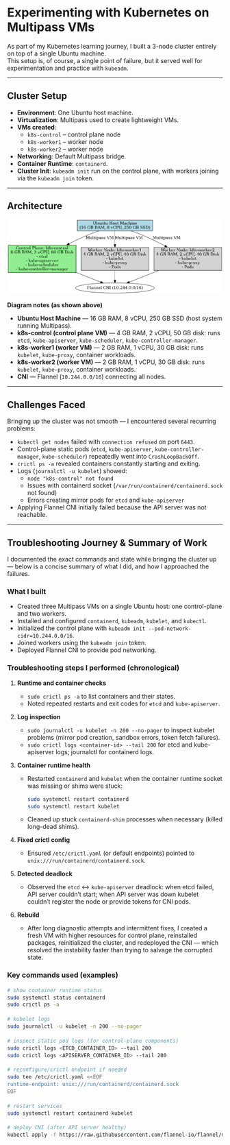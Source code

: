 # Experimenting with Kubernetes on Multipass VMs

As part of my Kubernetes learning journey, I built a 3-node cluster entirely on top of a single Ubuntu machine.  
This setup is, of course, a single point of failure, but it served well for experimentation and practice with `kubeadm`.

---

## Cluster Setup

- **Environment**: One Ubuntu host machine.
- **Virtualization**: Multipass used to create lightweight VMs.
- **VMs created**:
  - `k8s-control` – control plane node
  - `k8s-worker1` – worker node
  - `k8s-worker2` – worker node
- **Networking**: Default Multipass bridge.
- **Container Runtime**: `containerd`.
- **Cluster Init**: `kubeadm init` run on the control plane, with workers joining via the `kubeadm join` token.

---

## Architecture

![Kubernetes Cluster on Multipass VMs — VM sizing and components](/images/k8s_cluster_updated_vm_config.png)

**Diagram notes (as shown above)**  
- **Ubuntu Host Machine** — 16 GB RAM, 8 vCPU, 250 GB SSD (host system running Multipass).  
- **k8s-control (control plane VM)** — 4 GB RAM, 2 vCPU, 50 GB disk: runs `etcd`, `kube-apiserver`, `kube-scheduler`, `kube-controller-manager`.  
- **k8s-worker1 (worker VM)** — 2 GB RAM, 1 vCPU, 30 GB disk: runs `kubelet`, `kube-proxy`, container workloads.  
- **k8s-worker2 (worker VM)** — 2 GB RAM, 1 vCPU, 30 GB disk: runs `kubelet`, `kube-proxy`, container workloads.  
- **CNI** — Flannel (`10.244.0.0/16`) connecting all nodes.

---

## Challenges Faced

Bringing up the cluster was not smooth — I encountered several recurring problems:

- `kubectl get nodes` failed with `connection refused` on port `6443`.
- Control-plane static pods (`etcd`, `kube-apiserver`, `kube-controller-manager`, `kube-scheduler`) repeatedly went into `CrashLoopBackOff`.
- `crictl ps -a` revealed containers constantly starting and exiting.
- Logs (`journalctl -u kubelet`) showed:
  - `node "k8s-control" not found`
  - Issues with containerd socket (`/var/run/containerd/containerd.sock` not found)
  - Errors creating mirror pods for `etcd` and `kube-apiserver`
- Applying Flannel CNI initially failed because the API server was not reachable.

---

## Troubleshooting Journey & Summary of Work

I documented the exact commands and state while bringing the cluster up — below is a concise summary of what I did, and how I approached the failures.

### What I built
- Created three Multipass VMs on a single Ubuntu host: one control-plane and two workers.
- Installed and configured `containerd`, `kubeadm`, `kubelet`, and `kubectl`.
- Initialized the control plane with `kubeadm init --pod-network-cidr=10.244.0.0/16`.
- Joined workers using the `kubeadm join` token.
- Deployed Flannel CNI to provide pod networking.

### Troubleshooting steps I performed (chronological)
1. **Runtime and container checks**
   - `sudo crictl ps -a` to list containers and their states.
   - Noted repeated restarts and exit codes for `etcd` and `kube-apiserver`.

2. **Log inspection**
   - `sudo journalctl -u kubelet -n 200 --no-pager` to inspect kubelet problems (mirror pod creation, sandbox errors, token fetch failures).
   - `sudo crictl logs <container-id> --tail 200` for etcd and kube-apiserver logs; journalctl for containerd logs.

3. **Container runtime health**
   - Restarted `containerd` and `kubelet` when the container runtime socket was missing or shims were stuck:
     ```bash
     sudo systemctl restart containerd
     sudo systemctl restart kubelet
     ```
   - Cleaned up stuck `containerd-shim` processes when necessary (killed long-dead shims).

4. **Fixed crictl config**
   - Ensured `/etc/crictl.yaml` (or default endpoints) pointed to `unix:///run/containerd/containerd.sock`.

5. **Detected deadlock**
   - Observed the `etcd` ↔ `kube-apiserver` deadlock: when etcd failed, API server couldn’t start; when API server was down kubelet couldn’t register the node or provide tokens for CNI pods.

6. **Rebuild**
   - After long diagnostic attempts and intermittent fixes, I created a fresh VM with higher resources for control plane, reinstalled packages, reinitialized the cluster, and redeployed the CNI — which resolved the instability faster than trying to salvage the corrupted state.

### Key commands used (examples)
```bash
# show container runtime status
sudo systemctl status containerd
sudo crictl ps -a

# kubelet logs
sudo journalctl -u kubelet -n 200 --no-pager

# inspect static pod logs (for control-plane components)
sudo crictl logs <ETCD_CONTAINER_ID> --tail 200
sudo crictl logs <APISERVER_CONTAINER_ID> --tail 200

# reconfigure/crictl endpoint if needed
sudo tee /etc/crictl.yaml <<EOF
runtime-endpoint: unix:///run/containerd/containerd.sock
EOF

# restart services
sudo systemctl restart containerd kubelet

# deploy CNI (after API server healthy)
kubectl apply -f https://raw.githubusercontent.com/flannel-io/flannel/master/Documentation/kube-flannel.yml
```